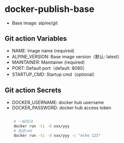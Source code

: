 # docker-publish-base

- Base image: alpine/git

## Git action Variables

- NAME: Image name (required)
- ALPINE_VERSION: Base image version（默认: latest）
- MAINTAINER: Maintainer (required)
- PORT: Default port（default: 8080）
- STARTUP_CMD: Startup cmd（optional）

## Git action Secrets

- DOCKER_USERNAME: docker hub username
- DOCKER_PASSWORD: docker hub access token

## 

```sh
    # 一般启动
    docker run -ti -d xxx/yyy
    # 指定cmd
    docker run -ti -d xxx/yyy -c "echo 123"
```


